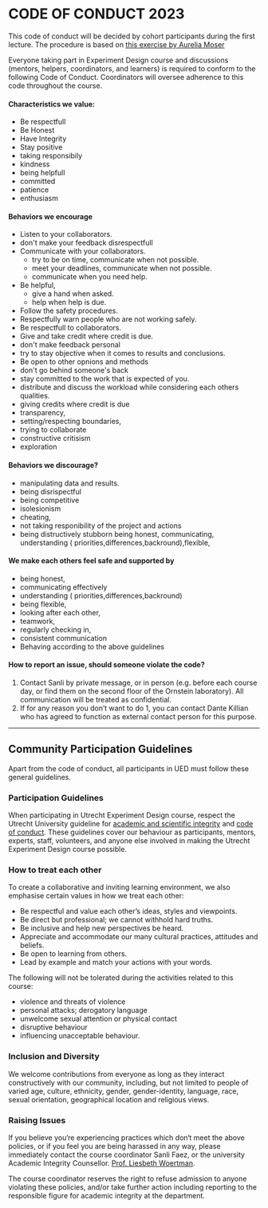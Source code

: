 # CODE OF CONDUCT 2023

This code of conduct will be decided by cohort participants during the first lecture.
The procedure is based on [this exercise by Aurelia Moser](http://aureliamoser.com/aaas-guides/conduct/index.html)  

Everyone taking part in Experiment Design course and discussions (mentors, helpers, coordinators, and learners) is required to conform to the following Code of Conduct. Coordinators will oversee adherence to this code throughout the course.
 
#### Characteristics we value:  
+ Be respectfull
+ Be Honest
+ Have Integrity
+ Stay positive
+ taking responsibily
+ kindness 
+ being helpfull
+ committed
+ patience
+ enthusiasm

#### Behaviors we encourage
+ Listen to your collaborators.
+ don't make your feedback disrespectfull
+ Communicate with your collaborators.
	- try to be on time, communicate when not possible.
	- meet your deadlines, communicate when not possible.
	- communicate when you need help.
+ Be helpful, 
	- give a hand when asked.
	- help when help is due.
+ Follow the safety procedures.
+ Respectfully warn people who are not working safely.
+ Be respectfull to collaborators.
+ Give and take credit where credit is due.
+ don't make feedback personal
+ try to stay objective when it comes to results and conclusions.
+ Be open to other opnions and methods
+ don't go behind someone's back
+ stay committed to the work that is expected of you.
+ distribute and discuss the workload while considering each others qualities.
+ giving credits where credit is due
+ transparency, 
+ setting/respecting boundaries, 
+ trying to collaborate
+ constructive critisism
+ exploration

#### Behaviors we discourage? 
+ manipulating data and results.
+ being disrispectful
+ being competitive
+ isolesionism
+ cheating, 
+ not taking responibility of the project and actions
+ being distructively stubborn
 being honest, communicating, understanding ( priorities,differences,backround),flexible,
	
#### We make each others feel safe and supported by
+ being honest, 
+ communicating effectively
+ understanding ( priorities,differences,backround)
+ being flexible,
+ looking after each other, 
+ teamwork,
+ regularly checking in, 
+ consistent communication
+ Behaving according to the above guidelines

    
#### How to report an issue, should someone violate the code? 

1. Contact Sanli by private message, or in person (e.g. before each course day, or find them on the second floor of the Ornstein laboratory). All communication will be treated as confidential. 
2. If for any reason you don’t want to do 1, you can contact Dante Killian who has agreed to function as external contact person for this purpose.

---

## Community Participation Guidelines
Apart from the code of conduct, all participants in UED must follow these general guidelines.

### Participation Guidelines

When participating in Utrecht Experiment Design course, respect the Utrecht University guideline for [academic and scientific integrity](https://www.uu.nl/en/files/netherlands-code-of-conduct-for-research-integrity2018ukpdf) and [code of conduct](https://www.uu.nl/en/files/codeofconductuuenpdf). These guidelines cover our behaviour as participants, mentors, experts, staff, volunteers, and anyone else involved in making the Utrecht Experiment Design course possible.

### How to treat each other

To create a collaborative and inviting learning environment, we also emphasise certain values in how we treat each other:

+ Be respectful and value each other’s ideas, styles and viewpoints.  
+ Be direct but professional; we cannot withhold hard truths.  
+ Be inclusive and help new perspectives be heard.  
+ Appreciate and accommodate our many cultural practices, attitudes and beliefs.  
+ Be open to learning from others.  
+ Lead by example and match your actions with your words.  

The following will not be tolerated during the activities related to this course: 

+ violence and threats of violence
+ personal attacks; derogatory language
+ unwelcome sexual attention or physical contact
+ disruptive behaviour
+ influencing unacceptable behaviour.

### Inclusion and Diversity

We welcome contributions from everyone as long as they interact constructively with our community, including, but not limited to people of varied age, culture, ethnicity, gender, gender-identity, language, race, sexual orientation, geographical location and religious views.

### Raising Issues
If you believe you‘re experiencing practices which don‘t meet the above policies, or if you feel you are being harassed in any way, please immediately contact the course coordinator Sanli Faez, or the university Academic Integrity Counsellor. [Prof. Liesbeth Woertman](https://www.uu.nl/staff/emwoertman&t=0).

The course coordinator reserves the right to refuse admission to anyone violating these policies, and/or take further action including reporting to the responsible figure for academic integrity at the department. 

